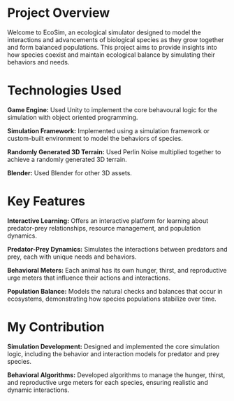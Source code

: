 # Project Overview

Welcome to EcoSim, an ecological simulator designed to model the interactions and advancements of biological species as they grow together and form balanced populations. This project aims to provide insights into how species coexist and maintain ecological balance by simulating their behaviors and needs.


# Technologies Used

**Game Engine:** Used Unity to implement the core behavoural logic for the simulation with object oriented programming.

**Simulation Framework:** Implemented using a simulation framework or custom-built environment to model the behaviors of species.

**Randomly Generated 3D Terrain:** Used Perlin Noise multiplied together to achieve a randomly generated 3D terrain.

**Blender:** Used Blender for other 3D assets.


# Key Features

**Interactive Learning:** Offers an interactive platform for learning about predator-prey relationships, resource management, and population dynamics.

**Predator-Prey Dynamics:** Simulates the interactions between predators and prey, each with unique needs and behaviors.

**Behavioral Meters:** Each animal has its own hunger, thirst, and reproductive urge meters that influence their actions and interactions.

**Population Balance:** Models the natural checks and balances that occur in ecosystems, demonstrating how species populations stabilize over time.

<div>
<youtube embedId="NYq2078_xqc">
</div>

# My Contribution

**Simulation Development:** Designed and implemented the core simulation logic, including the behavior and interaction models for predator and prey species.

**Behavioral Algorithms:** Developed algorithms to manage the hunger, thirst, and reproductive urge meters for each species, ensuring realistic and dynamic interactions.
